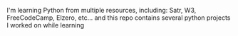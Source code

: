 I'm learning Python from multiple resources, including: Satr, W3, FreeCodeCamp, Elzero, etc... and this repo contains several python projects I worked on while learning
